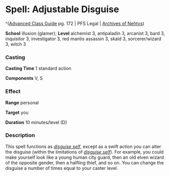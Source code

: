 # Spell: Adjustable Disguise

^([Advanced Class Guide][ss-adjustable-disguise] pg. 172 | PFS Legal | [Archives of Nehtys][sn-adjustable-disguise])

**School** illusion (glamer); **Level** alchemist 3, antipaladin 3, arcanist 3, bard 3, inquisitor 3, investigator 3, red mantis assassin 3, skald 3, sorcerer/wizard 3, witch 3

### Casting

**Casting Time** 1 standard action  

**Components** V, S

### Effect

**Range** personal  

**Target** you  

**Duration** 10 minutes/level (D)

### Description

This spell functions as _[disguise self]_, except as a swift action you can alter the disguise (within the limitations of _[disguise self]_). For example, you could make yourself look like a young human city guard, then an old elven wizard of the opposite gender, then a halfling thief, and so on. You can change the disguise a number of times equal to your caster level.

[ss-adjustable-disguise]: http://paizo.com/products/btpy978v
[sn-adjustable-disguise]: http://www.archivesofnethys.com/SpellDisplay.aspx?ItemName=Adjustable%20Disguise
[disguise self]: http://www.archivesofnethys.com/SpellDisplay.aspx?ItemName=disguise%20self